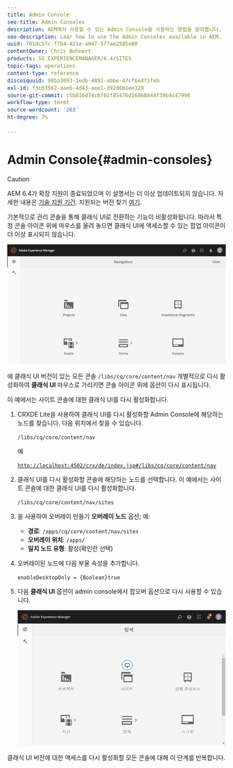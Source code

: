 ```yaml
---
title: Admin Console
seo-title: Admin Consoles
description: AEM에서 사용할 수 있는 Admin Console을 사용하는 방법을 알아봅니다.
seo-description: Lear how to use the Admin Consoles available in AEM.
uuid: 701dc57c-f7b4-421e-a847-577ae2585e80
contentOwner: Chris Bohnert
products: SG_EXPERIENCEMANAGER/6.4/SITES
topic-tags: operations
content-type: reference
discoiquuid: 98ba3093-1edb-4891-abbe-47cf6e4f1feb
exl-id: f3c03562-aaeb-4d43-aee1-d92d661ee329
source-git-commit: c5b816d74c6f02f85476d16868844f39b4c47996
workflow-type: tm+mt
source-wordcount: '263'
ht-degree: 7%

---
```


# Admin Console{#admin-consoles}

>[!CAUTION]
>
>AEM 6.4가 확장 지원이 종료되었으며 이 설명서는 더 이상 업데이트되지 않습니다. 자세한 내용은 [기술 지원 기간](https://helpx.adobe.com/kr/support/programs/eol-matrix.html). 지원되는 버전 찾기 [여기](https://experienceleague.adobe.com/docs/).

기본적으로 관리 콘솔을 통해 클래식 UI로 전환하는 기능이 비활성화됩니다. 따라서 특정 콘솔 아이콘 위에 마우스를 올려 놓으면 클래식 UI에 액세스할 수 있는 팝업 아이콘이 더 이상 표시되지 않습니다.

![screen_shot_2018-03-23at111956](assets/screen_shot_2018-03-23at111956.png)

에 클래식 UI 버전이 있는 모든 콘솔 `/libs/cq/core/content/nav` 개별적으로 다시 활성화하여 **클래식 UI** 마우스로 가리키면 콘솔 아이콘 위에 옵션이 다시 표시됩니다.

이 예에서는 사이트 콘솔에 대한 클래식 UI를 다시 활성화합니다.

1. CRXDE Lite을 사용하여 클래식 UI를 다시 활성화할 Admin Console에 해당하는 노드를 찾습니다. 다음 위치에서 찾을 수 있습니다.

   `/libs/cq/core/content/nav`

   예

   [ `http://localhost:4502/crx/de/index.jsp#/libs/cq/core/content/nav`](http://localhost:4502/crx/de/index.jsp#/libs/cq/core/content/nav)

1. 클래식 UI를 다시 활성화할 콘솔에 해당하는 노드를 선택합니다. 이 예에서는 사이트 콘솔에 대한 클래식 UI를 다시 활성화합니다.

   `/libs/cq/core/content/nav/sites`

1. 을 사용하여 오버레이 만들기 **오버레이 노드** 옵션; 예:

   * **경로**: `/apps/cq/core/content/nav/sites`
   * **오버레이 위치**: `/apps/`
   * **일치 노드 유형**: 활성(확인란 선택)

1. 오버레이된 노드에 다음 부울 속성을 추가합니다.

   `enableDesktopOnly = {Boolean}true`

1. 다음 **클래식 UI** 옵션이 admin console에서 팝오버 옵션으로 다시 사용할 수 있습니다.

   ![screen_shot_2018-03-23at111924](assets/screen_shot_2018-03-23at111924.png)

클래식 UI 버전에 대한 액세스를 다시 활성화할 모든 콘솔에 대해 이 단계를 반복합니다.
